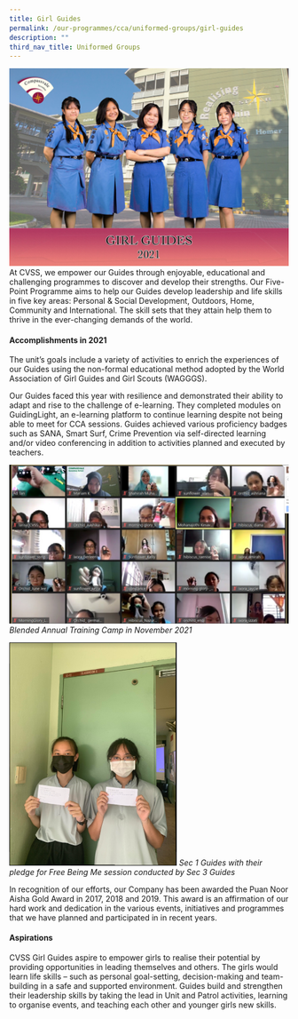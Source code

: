 ```yaml
---
title: Girl Guides
permalink: /our-programmes/cca/uniformed-groups/girl-guides
description: ""
third_nav_title: Uniformed Groups
---
```

![](/images/001_CVSS%20Girl%20Guides%202021.jpg)
At CVSS, we empower our Guides through enjoyable, educational and challenging programmes to discover and develop their strengths. Our Five-Point Programme aims to help our Guides develop leadership and life skills in five key areas: Personal & Social Development, Outdoors, Home, Community and International. The skill sets that they attain help them to thrive in the ever-changing demands of the world.  

#### Accomplishments in 2021

The unit’s goals include a variety of activities to enrich the experiences of our Guides using the non-formal educational method adopted by the World Association of Girl Guides and Girl Scouts (WAGGGS).   

Our Guides faced this year with resilience and demonstrated their ability to adapt and rise to the challenge of e-learning. They completed modules on GuidingLight, an e-learning platform to continue learning despite not being able to meet for CCA sessions. Guides achieved various proficiency badges such as SANA, Smart Surf, Crime Prevention via self-directed learning and/or video conferencing in addition to activities planned and executed by teachers.

![](/images/GUIDES.png)
*Blended Annual Training Camp in November 2021*

<img src="/images/GUIDES%203.png" 
     style="width:60%">
*Sec 1 Guides with their pledge for Free Being Me session conducted by Sec 3 Guides*

In recognition of our efforts, our Company has been awarded the Puan Noor Aisha Gold Award in 2017, 2018 and 2019. This award is an affirmation of our hard work and dedication in the various events, initiatives and programmes that we have planned and participated in in recent years. 

#### Aspirations

CVSS Girl Guides aspire to empower girls to realise their potential by providing opportunities in leading themselves and others. The girls would learn life skills – such as personal goal-setting, decision-making and team-building in a safe and supported environment. Guides build and strengthen their leadership skills by taking the lead in Unit and Patrol activities, learning to organise events, and teaching each other and younger girls new skills.